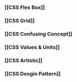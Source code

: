 
### [[CSS Flex Box]]

### [[CSS Grid]]

### [[CSS Confusing Concept]]

### [[CSS Values & Units]]

### [[CSS Artistic]]

### [[CSS Desgin Pattern]]